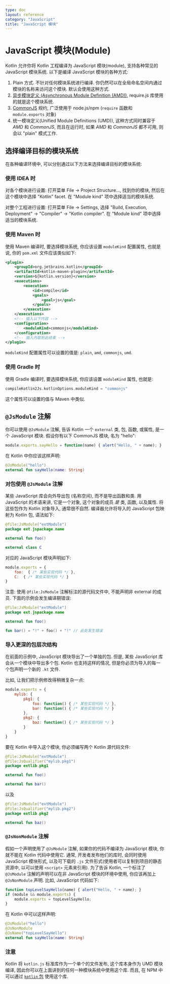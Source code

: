 ```yaml
---
type: doc
layout: reference
category: "JavaScript"
title: "JavaScript 模块"
---
```


# JavaScript 模块(Module)

Kotlin 允许你将 Kotlin 工程编译为 JavaScript 模块(module), 支持各种常见的 JavaScript 模块系统. 以下是编译 JavaScript 模块的各种方式:

1. Plain 方式. 不针对任何模块系统进行编译. 你仍然可以在全局命名空间内通过模块的名称来访问这个模块.
   默认会使用这种方式.
2. [异步模块定义 (Asynchronous Module Definition (AMD))](https://github.com/amdjs/amdjs-api/wiki/AMD), require.js 库使用的就是这个模块系统.
3. [CommonJS](http://wiki.commonjs.org/wiki/Modules/1.1) 规约, 广泛使用于 node.js/npm
   (`require` 函数和 `module.exports` 对象)
4. 统一模块定义(Unified Module Definitions (UMD)), 这种方式同时兼容于 *AMD* 和 *CommonJS*, 而且在运行时, 如果 *AMD* 和 *CommonJS* 都不可用, 则会以 "plain" 模式工作.


## 选择编译目标的模块系统

在各种编译环境中, 可以分别通过以下方法来选择编译目标的模块系统:

### 使用 IDEA 时

对各个模块进行设置:
打开菜单 File -> Project Structure..., 找到你的模块, 然后在这个模块中选择 "Kotlin" facet. 在 "Module kind" 项中选择适当的模块系统.

对整个工程进行设置:
打开菜单 File -> Settings, 选择 "Build, Execution, Deployment" -> "Compiler" -> "Kotlin compiler". 在 "Module kind" 项中选择适当的模块系统.


### 使用 Maven 时

使用 Maven 编译时, 要选择模块系统, 你应该设置 `moduleKind` 配置属性, 也就是说, 你的 `pom.xml` 文件应该类似如下:

<div class="sample" markdown="1" mode="xml" auto-indent="false" theme="idea" data-highlight-only>

```xml
<plugin>
    <groupId>org.jetbrains.kotlin</groupId>
    <artifactId>kotlin-maven-plugin</artifactId>
    <version>${kotlin.version}</version>
    <executions>
        <execution>
            <id>compile</id>
            <goals>
                <goal>js</goal>
            </goals>
        </execution>
    </executions>
    <!-- 插入以下内容 -->
    <configuration>
        <moduleKind>commonjs</moduleKind>
    </configuration>
    <!-- 插入内容到此结束 -->
</plugin>
```

</div>

`moduleKind` 配置属性可以设置的值是: `plain`, `amd`, `commonjs`, `umd`.


### 使用 Gradle 时

使用 Gradle 编译时, 要选择模块系统, 你应该设置 `moduleKind` 属性, 也就是:

<div class="sample" markdown="1" theme="idea" mode="groovy">

```groovy
compileKotlin2Js.kotlinOptions.moduleKind = "commonjs"
```

</div>

这个属性可以设置的值与 Maven 中类似.


## `@JsModule` 注解

你可以使用 `@JsModule` 注解, 告诉 Kotlin 一个 `external` 类, 包, 函数, 或属性, 是一个 JavaScript 模块.
假设你有以下 CommonJS 模块, 名为 "hello":

<div class="sample" markdown="1" theme="idea" mode="js">

```javascript
module.exports.sayHello = function(name) { alert("Hello, " + name); }
```

</div>

在 Kotlin 中你应该这样声明:

<div class="sample" markdown="1" theme="idea" data-highlight-only>

```kotlin
@JsModule("hello")
external fun sayHello(name: String)
```

</div>


### 对包使用 `@JsModule` 注解

某些 JavaScript 库会向外导出包 (名称空间), 而不是导出函数和类.
用 JavaScript 的术语来讲, 它是一个对象, 这个对象的成员 *是* 类, 函数, 以及属性.
将这些包作为 Kotlin 对象导入, 通常很不自然.
编译器允许将导入的 JavaScript 包映射为 Kotlin 包, 语法如下:

<div class="sample" markdown="1" theme="idea" data-highlight-only>

```kotlin
@file:JsModule("extModule")
package ext.jspackage.name

external fun foo()

external class C
```

</div>

对应的 JavaScript 模块声明如下:

<div class="sample" markdown="1" theme="idea" mode="js">

```javascript
module.exports = {
    foo:  { /* 某些实现代码 */ },
    C:  { /* 某些实现代码 */ }
}
```

</div>

注意: 使用 `@file:JsModule` 注解标注的源代码文件中, 不能声明非 external 的成员.
下面的示例会发生编译期错误:

<div class="sample" markdown="1" theme="idea" data-highlight-only>

```kotlin
@file:JsModule("extModule")
package ext.jspackage.name

external fun foo()

fun bar() = "!" + foo() + "!" // 此处发生错误
```

</div>

### 导入更深的包层次结构

在前面的示例中, JavaScript 模块导出了一个单独的包.
但是, 某些 JavaScript 库会从一个模块中导出多个包.
Kotlin 也支持这样的情况, 但是你必须为导入的每一个包声明一个新的 `.kt` 文件.

比如, 让我们把示例修改得稍微复杂一点:

<div class="sample" markdown="1" theme="idea" mode="js">

```javascript
module.exports = {
    mylib: {
        pkg1: {
            foo: function() { /* 某些实现代码 */ },
            bar: function() { /* 某些实现代码 */ }
        },
        pkg2: {
            baz: function() { /* 某些实现代码 */ }
        }
    }
}
```

</div>

要在 Kotlin 中导入这个模块, 你必须编写两个 Kotlin 源代码文件:

<div class="sample" markdown="1" theme="idea" data-highlight-only>

```kotlin
@file:JsModule("extModule")
@file:JsQualifier("mylib.pkg1")
package extlib.pkg1

external fun foo()

external fun bar()
```

</div>

以及

<div class="sample" markdown="1" theme="idea" data-highlight-only>

```kotlin
@file:JsModule("extModule")
@file:JsQualifier("mylib.pkg2")
package extlib.pkg2

external fun baz()
```

</div>

### `@JsNonModule` 注解

假如一个声明使用了 `@JsModule` 注解, 如果你的代码不编译为 JavaScript 模块, 你就不能在 Kotlin 代码中使用它.
通常, 开发者发布他们的库时, 会同时使用 JavaScript 模块形式, 以及可下载的 `.js` 文件形式(使用者可以复制到项目的静态资源中, 以可以使用 `<script>` 元素来引用).
为了告诉 Kotlin, 一个标注了 `@JsModule` 注解的声明可以在非 JavaScript 模块的环境中使用, 你应该再加上 `@JsNonModule` 声明.
比如, JavaScript 代码如下:

<div class="sample" markdown="1" theme="idea" mode="js">

```javascript
function topLevelSayHello(name) { alert("Hello, " + name); }
if (module && module.exports) {
    module.exports = topLevelSayHello;
}
```
</div>

在 Kotlin 中可以这样声明:

<div class="sample" markdown="1" theme="idea" data-highlight-only>

```kotlin
@JsModule("hello")
@JsNonModule
@JsName("topLevelSayHello")
external fun sayHello(name: String)
```

</div>


### 注意

Kotlin 将 `kotlin.js` 标准库作为一个单个的文件发布, 这个库本身作为 UMD 模块编译, 因此你可以在上面讲到的任何一种模块系统中使用这个库.
而且, 在 NPM 中可以通过 [`kotlin` 包](https://www.npmjs.com/package/kotlin) 使用这个库.
